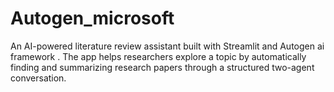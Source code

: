 # Autogen_microsoft
An AI-powered literature review assistant built with Streamlit and Autogen ai framework . The app helps researchers explore a topic by automatically finding and summarizing research papers through a structured two-agent conversation. 
